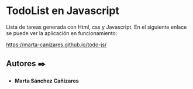 # TodoList en Javascript

Lista de tareas generada con Html, css y Javascript.
En el siguiente enlace se puede ver la aplicación en funcionamiento:

https://marta-canizares.github.io/todo-js/


## Autores ✒️

* **Marta Sánchez Cañizares** 



